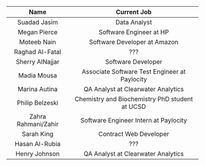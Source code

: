 



**Name**|**Current Job**
:-----:|:-----:
Suadad Jasim| Data Analyst
Megan Pierce| Software Engineer at HP
Moteeb Nain| Software Developer at Amazon
Raghad Al-Fatal| ???
Sherry AlNajjar| Software Developer
Madia Mousa| Associate Software Test Engineer at Paylocity 
Marina Autina| QA Analyst at Clearwater Analytics
Philip Belzeski| Chemistry and Biochemistry PhD student at UCSD
Zahra Rahmani/Zahir| Software Engineer Intern at Paylocity 
Sarah King|Contract Web Developer 
Hasan Al-Rubia|???
Henry Johnson|QA Analyst at Clearwater Analytics
